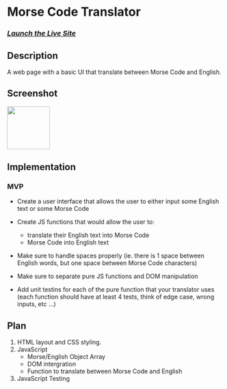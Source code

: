 # Morse Code Translator

### _**[Launch the Live Site](https://caitlinpenery.github.io/JS_Calc/)**_

## Description

A web page with a basic UI that translate between Morse Code and English.

## Screenshot

<img src="" width=100>

## Implementation

### MVP

-   Create a user interface that allows the user to either input some English text or some Morse Code
-   Create JS functions that would allow the user to:

    -   translate their English text into Morse Code
    -   Morse Code into English text

-   Make sure to handle spaces properly (ie. there is 1 space between English words, but one space between Morse Code characters)
-   Make sure to separate pure JS functions and DOM manipulation

-   Add unit testins for each of the pure function that your translator uses (each function should have at least 4 tests, think of edge case, wrong inputs, etc ...)

## Plan

1. HTML layout and CSS styling.
2. JavaScript
    - Morse/English Object Array
    - DOM intergration
    - Function to translate between Morse Code and English
3. JavaScript Testing
